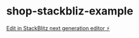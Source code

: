 # shop-stackbliz-example

[Edit in StackBlitz next generation editor ⚡️](https://stackblitz.com/~/github.com/kdway/shop-stackbliz-example)
